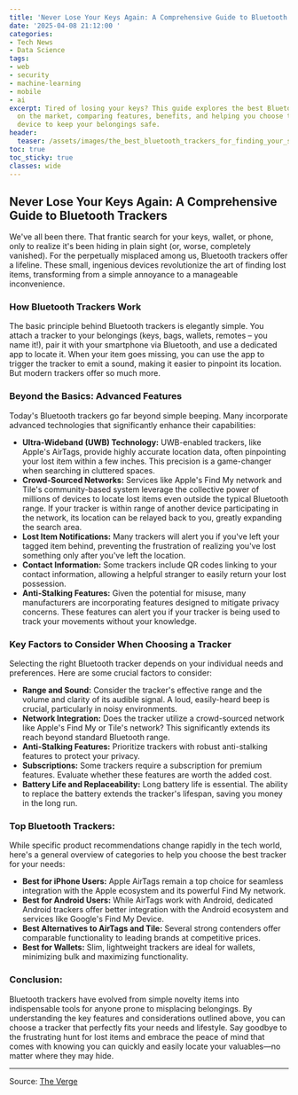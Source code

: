 ```yaml
---
title: 'Never Lose Your Keys Again: A Comprehensive Guide to Bluetooth Trackers'
date: '2025-04-08 21:12:00 '
categories:
- Tech News
- Data Science
tags:
- web
- security
- machine-learning
- mobile
- ai
excerpt: Tired of losing your keys? This guide explores the best Bluetooth trackers
  on the market, comparing features, benefits, and helping you choose the perfect
  device to keep your belongings safe.
header:
  teaser: /assets/images/the_best_bluetooth_trackers_for_finding_your_stuff_20250408211200.jpg
toc: true
toc_sticky: true
classes: wide
---
```


## Never Lose Your Keys Again: A Comprehensive Guide to Bluetooth Trackers

We've all been there. That frantic search for your keys, wallet, or phone, only to realize it's been hiding in plain sight (or, worse, completely vanished).  For the perpetually misplaced among us, Bluetooth trackers offer a lifeline.  These small, ingenious devices revolutionize the art of finding lost items, transforming from a simple annoyance to a manageable inconvenience.

### How Bluetooth Trackers Work

The basic principle behind Bluetooth trackers is elegantly simple.  You attach a tracker to your belongings (keys, bags, wallets, remotes – you name it!), pair it with your smartphone via Bluetooth, and use a dedicated app to locate it.  When your item goes missing, you can use the app to trigger the tracker to emit a sound, making it easier to pinpoint its location.  But modern trackers offer so much more.

### Beyond the Basics: Advanced Features

Today's Bluetooth trackers go far beyond simple beeping.  Many incorporate advanced technologies that significantly enhance their capabilities:

* **Ultra-Wideband (UWB) Technology:**  UWB-enabled trackers, like Apple's AirTags, provide highly accurate location data, often pinpointing your lost item within a few inches.  This precision is a game-changer when searching in cluttered spaces.
* **Crowd-Sourced Networks:** Services like Apple's Find My network and Tile's community-based system leverage the collective power of millions of devices to locate lost items even outside the typical Bluetooth range.  If your tracker is within range of another device participating in the network, its location can be relayed back to you, greatly expanding the search area.
* **Lost Item Notifications:**  Many trackers will alert you if you've left your tagged item behind, preventing the frustration of realizing you've lost something only after you've left the location. 
* **Contact Information:**  Some trackers include QR codes linking to your contact information, allowing a helpful stranger to easily return your lost possession.
* **Anti-Stalking Features:**  Given the potential for misuse, many manufacturers are incorporating features designed to mitigate privacy concerns. These features can alert you if your tracker is being used to track your movements without your knowledge.

### Key Factors to Consider When Choosing a Tracker

Selecting the right Bluetooth tracker depends on your individual needs and preferences.  Here are some crucial factors to consider:

* **Range and Sound:**  Consider the tracker's effective range and the volume and clarity of its audible signal.  A loud, easily-heard beep is crucial, particularly in noisy environments.
* **Network Integration:**  Does the tracker utilize a crowd-sourced network like Apple's Find My or Tile's network?  This significantly extends its reach beyond standard Bluetooth range.
* **Anti-Stalking Features:**  Prioritize trackers with robust anti-stalking features to protect your privacy.
* **Subscriptions:**  Some trackers require a subscription for premium features.  Evaluate whether these features are worth the added cost.
* **Battery Life and Replaceability:**  Long battery life is essential.  The ability to replace the battery extends the tracker's lifespan, saving you money in the long run.

### Top Bluetooth Trackers:

While specific product recommendations change rapidly in the tech world, here's a general overview of categories to help you choose the best tracker for your needs:

* **Best for iPhone Users:** Apple AirTags remain a top choice for seamless integration with the Apple ecosystem and its powerful Find My network.
* **Best for Android Users:** While AirTags work with Android, dedicated Android trackers offer better integration with the Android ecosystem and services like Google's Find My Device.
* **Best Alternatives to AirTags and Tile:** Several strong contenders offer comparable functionality to leading brands at competitive prices.
* **Best for Wallets:** Slim, lightweight trackers are ideal for wallets, minimizing bulk and maximizing functionality.

### Conclusion:

Bluetooth trackers have evolved from simple novelty items into indispensable tools for anyone prone to misplacing belongings.  By understanding the key features and considerations outlined above, you can choose a tracker that perfectly fits your needs and lifestyle.  Say goodbye to the frustrating hunt for lost items and embrace the peace of mind that comes with knowing you can quickly and easily locate your valuables—no matter where they may hide.


---

Source: [The Verge](https://www.theverge.com/23769840/best-bluetooth-trackers)
